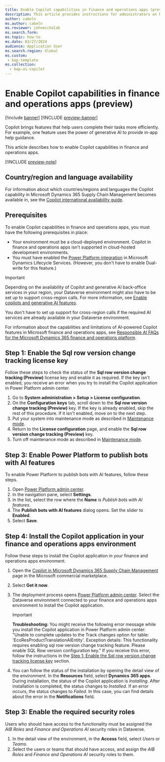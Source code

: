 ```yaml
---
title: Enable Copilot capabilities in finance and operations apps (preview)
description: This article provides instructions for administrators on how to enable Copilot capabilities in finance and operations apps.
author: cabeln
ms.author: cabeln
ms.reviewer: johnmichalak
ms.search.form:
ms.topic: how-to
ms.date: 03/27/2024
audience: Application User
ms.search.region: Global
ms.custom: 
 - bap-template
ms.collection:
  - bap-ai-copilot
---
```


# Enable Copilot capabilities in finance and operations apps (preview)

[!include [banner](../includes/banner.md)]
[!INCLUDE [preview-banner](../../../supply-chain/includes/preview-banner.md)]

Copilot brings features that help users complete their tasks more efficiently. For example, one feature uses the power of generative AI to provide in-app help guidance.

This article describes how to enable Copilot capabilities in finance and operations apps.

[!INCLUDE [preview-note](../../../supply-chain/includes/preview-note.md)]

## Country/region and language availability

For information about which countries/regions and languages the Copilot capability in Microsoft Dynamics 365 Supply Chain Management becomes available in, see the [Copilot international availability guide](https://dynamics.microsoft.com/availability-reports/copilotreport/).

## Prerequisites

To enable Copilot capabilities in finance and operations apps, you must have the following prerequisites in place:

- Your environment must be a cloud-deployed environment. Copilot in finance and operations apps isn't supported in cloud-hosted development environments.
- You must have enabled the [Power Platform integration](../power-platform/enable-power-platform-integration.md) in Microsoft Dynamics Lifecycle Services. (However, you don't have to enable Dual-write for this feature.)

> [!IMPORTANT]
> Depending on the availability of Copilot and generative AI back-office services in your region, your Dataverse environment might also have to be set up to support cross-region calls. For more information, see [Enable copilots and generative AI features](/power-platform/admin/geographical-availability-copilot).
>
> You don't have to set up support for cross-region calls if the required AI services are already available in your Dataverse environment.
>
> For information about the capabilities and limitations of AI-powered Copilot features in Microsoft finance and operations apps, see [Responsible AI FAQs for the Microsoft Dynamics 365 finance and operations platform](../responsible-ai/responsible-ai-overview.md).

## <a name="enable-sql-key"></a>Step 1: Enable the Sql row version change tracking license key

Follow these steps to check the status of the **Sql row version change tracking (Preview)** license key and enable it as required. If the key isn't enabled, you receive an error when you try to install the Copilot application in Power Platform admin center.

1. Go to **System administration \> Setup \> License configuration**.
1. On the **Configuration keys** tab, scroll down to the **Sql row version change tracking (Preview)** key. If the key is already enabled, skip the rest of this procedure. If it isn't enabled, move on to the next step.
1. Put your system into maintenance mode as described in [Maintenance mode](../sysadmin/maintenance-mode.md).
1. Return to the **License configuration** page, and enable the **Sql row version change tracking (Preview)** key.
1. Turn off maintenance mode as described in [Maintenance mode](../sysadmin/maintenance-mode.md).

## Step 3: Enable Power Platform to publish bots with AI features

To enable Power Platform to publish bots with AI features, follow these steps.

1. Open [Power Platform admin center](https://admin.powerplatform.microsoft.com/).
1. In the navigation pane, select **Settings**.
1. In the list, select the row where the **Name** is *Publish bots with AI features*.
1. The **Publish bots with AI features** dialog opens. Set the slider to **Enabled**.
1. Select **Save**.

## <a name="install-copilot-app"></a>Step 4: Install the Copilot application in your finance and operations apps environment

Follow these steps to install the Copilot application in your finance and operations apps environment.

1. Open the [Copilot in Microsoft Dynamics 365 Supply Chain Management](https://aka.ms/dynamicsfnocopilot_scmaiapp) page in the Microsoft commercial marketplace.
1. Select **Get it now**.
1. The deployment process opens [Power Platform admin center](https://admin.powerplatform.microsoft.com/). Select the Dataverse environment connected to your finance and operations apps environment to install the Copilot application.

    > [!IMPORTANT]
    > **Troubleshooting:** You might receive the following error message while you install the Copilot application in Power Platform admin center: "Unable to complete updates to the Track changes option for table: 'EcoResProductTranslationAIEntity'. Exception details: This functionality requires enabling sql row version change tracking feature. Please enable SQL Row version configuration key." If you receive this error, follow the instructions in the [Step 1: Enable the Sql row version change tracking license key](#enable-sql-key) section.

1. You can follow the status of the installation by opening the detail view of the environment. In the **Resources** field, select **Dynamics 365 apps**. During installation, the status of the Copilot application is *Installing*. After installation is completed, the status changes to *Installed*. If an error occurs, the status changes to *Failed*. In this case, you can find details about the error in the **Notifications** field.

## Step 3: Enable the required security roles

Users who should have access to the functionality must be assigned the *AIB Roles* and *Finance and Operations AI* security roles in Dataverse.

1. In the detail view of the environment, in the **Access** field, select *Users* or *Teams*.
2. Select the users or teams that should have access, and assign the *AIB Roles* and *Finance and Operations AI* security roles to them.

